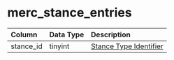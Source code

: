# merc_stance_entries

| Column | Data Type | Description |
| :--- | :--- | :--- |
| stance_id | tinyint | [Stance Type Identifier](../../../../server/bots/stance-types) |

